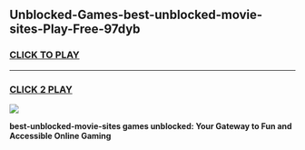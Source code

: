 
## Unblocked-Games-best-unblocked-movie-sites-Play-Free-97dyb
<h3>
<a href="https://premium76.site?title=best-unblocked-movie-sites&ref=12A">CLICK TO PLAY</a></h3>
<hr>

<h3>
<a href="https://premium76.site?title=best-unblocked-movie-sites&ref=12A">CLICK 2 PLAY</a>
  
</h3>

<a href="https://premium76.site?title=best-unblocked-movie-sites&ref=12A"><img src="https://clearcache.store/games.png"></a>


**best-unblocked-movie-sites games unblocked: Your Gateway to Fun and Accessible Online Gaming**
